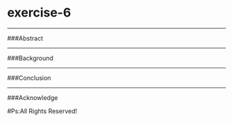 # exercise-6
***
###Abstract
***
###Background
***
###Conclusion
***
###Acknowledge




#Ps:All Rights Reserved!
